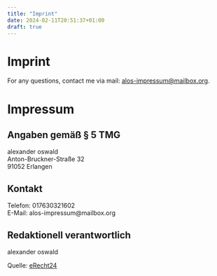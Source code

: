 ```yaml
---
title: "Imprint"
date: 2024-02-11T20:51:37+01:00
draft: true
---
```

# Imprint
For any questions, contact me via mail: [alos-impressum@mailbox.org](mailto:alos-impressum@mailbox.org).

## 
<h1>Impressum</h1>

<h2>Angaben gem&auml;&szlig; &sect; 5 TMG</h2>
<p>alexander oswald<br />
Anton-Bruckner-Stra&szlig;e 32<br />
91052 Erlangen</p>

<h2>Kontakt</h2>
<p>Telefon: 017630321602<br />
E-Mail: alos-impressum@mailbox.org</p>

<h2>Redaktionell verantwortlich</h2>
<p>alexander oswald</p>

<p>Quelle: <a href="https://www.e-recht24.de">eRecht24</a></p>